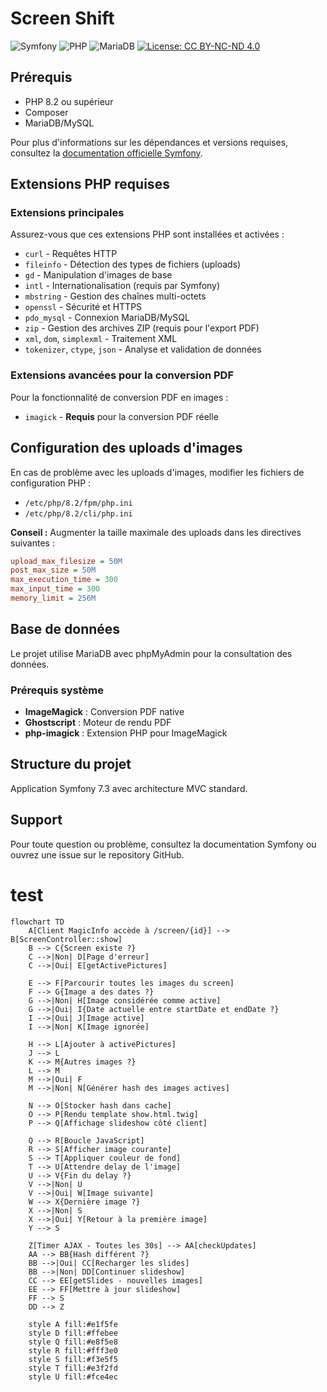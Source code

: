 # Screen Shift

![Symfony](https://img.shields.io/badge/Symfony-7.3-000000?style=flat&logo=symfony)
![PHP](https://img.shields.io/badge/PHP-8.2+-777BB4?style=flat&logo=php)
![MariaDB](https://img.shields.io/badge/MariaDB-10.6+-003545?style=flat&logo=mariadb)
[![License: CC BY-NC-ND 4.0](https://img.shields.io/badge/License-CC%20BY--NC--ND%204.0-lightgrey.svg)](https://creativecommons.org/licenses/by-nc-nd/4.0/)

## Prérequis

- PHP 8.2 ou supérieur
- Composer
- MariaDB/MySQL

Pour plus d'informations sur les dépendances et versions requises, consultez la [documentation officielle Symfony](https://symfony.com/doc/current/setup.html).

## Extensions PHP requises

### Extensions principales
Assurez-vous que ces extensions PHP sont installées et activées :

- `curl` - Requêtes HTTP
- `fileinfo` - Détection des types de fichiers (uploads)
- `gd` - Manipulation d'images de base
- `intl` - Internationalisation (requis par Symfony)
- `mbstring` - Gestion des chaînes multi-octets
- `openssl` - Sécurité et HTTPS
- `pdo_mysql` - Connexion MariaDB/MySQL
- `zip` - Gestion des archives ZIP (requis pour l'export PDF)
- `xml`, `dom`, `simplexml` - Traitement XML
- `tokenizer`, `ctype`, `json` - Analyse et validation de données

### Extensions avancées pour la conversion PDF
Pour la fonctionnalité de conversion PDF en images :
- `imagick` - **Requis** pour la conversion PDF réelle

## Configuration des uploads d'images

En cas de problème avec les uploads d'images, modifier les fichiers de configuration PHP :
- `/etc/php/8.2/fpm/php.ini`
- `/etc/php/8.2/cli/php.ini`

**Conseil :** Augmenter la taille maximale des uploads dans les directives suivantes :
```ini
upload_max_filesize = 50M
post_max_size = 50M
max_execution_time = 300
max_input_time = 300
memory_limit = 256M
```

## Base de données
Le projet utilise MariaDB avec phpMyAdmin pour la consultation des données.


### Prérequis système
- **ImageMagick** : Conversion PDF native
- **Ghostscript** : Moteur de rendu PDF
- **php-imagick** : Extension PHP pour ImageMagick

## Structure du projet
Application Symfony 7.3 avec architecture MVC standard.

## Support
Pour toute question ou problème, consultez la documentation Symfony ou ouvrez une issue sur le repository GitHub.

# test

```mermaid
flowchart TD
    A[Client MagicInfo accède à /screen/{id}] --> B[ScreenController::show]
    B --> C{Screen existe ?}
    C -->|Non| D[Page d'erreur]
    C -->|Oui| E[getActivePictures]
    
    E --> F[Parcourir toutes les images du screen]
    F --> G{Image a des dates ?}
    G -->|Non| H[Image considérée comme active]
    G -->|Oui| I{Date actuelle entre startDate et endDate ?}
    I -->|Oui| J[Image active]
    I -->|Non| K[Image ignorée]
    
    H --> L[Ajouter à activePictures]
    J --> L
    K --> M{Autres images ?}
    L --> M
    M -->|Oui| F
    M -->|Non| N[Générer hash des images actives]
    
    N --> O[Stocker hash dans cache]
    O --> P[Rendu template show.html.twig]
    P --> Q[Affichage slideshow côté client]
    
    Q --> R[Boucle JavaScript]
    R --> S[Afficher image courante]
    S --> T[Appliquer couleur de fond]
    T --> U[Attendre delay de l'image]
    U --> V{Fin du delay ?}
    V -->|Non| U
    V -->|Oui| W[Image suivante]
    W --> X{Dernière image ?}
    X -->|Non| S
    X -->|Oui| Y[Retour à la première image]
    Y --> S
    
    Z[Timer AJAX - Toutes les 30s] --> AA[checkUpdates]
    AA --> BB{Hash différent ?}
    BB -->|Oui| CC[Recharger les slides]
    BB -->|Non| DD[Continuer slideshow]
    CC --> EE[getSlides - nouvelles images]
    EE --> FF[Mettre à jour slideshow]
    FF --> S
    DD --> Z
    
    style A fill:#e1f5fe
    style D fill:#ffebee
    style Q fill:#e8f5e8
    style R fill:#fff3e0
    style S fill:#f3e5f5
    style T fill:#e3f2fd
    style U fill:#fce4ec
```